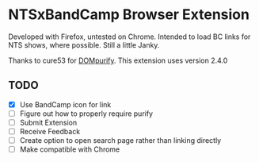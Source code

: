 # NTSxBandCamp Browser Extension

Developed with Firefox, untested on Chrome. Intended to load BC links for NTS shows, where possible. Still a little Janky.

Thanks to cure53 for [DOMpurify](https://github.com/cure53/DOMPurify). This extension uses version 2.4.0

## TODO

- [x] Use BandCamp icon for link
- [ ] Figure out how to properly require purify
- [ ] Submit Extension
- [ ] Receive Feedback
- [ ] Create option to open search page rather than linking directly
- [ ] Make compatible with Chrome

